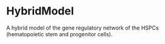 # HybridModel
A hybrid model of the gene regulatory network of the HSPCs (hematopoietic stem and progenitor cells).
